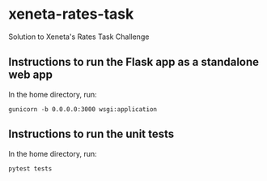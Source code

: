 # xeneta-rates-task
Solution to Xeneta's Rates Task Challenge

## Instructions to run the Flask app as a standalone web app
In the home directory, run:

```gunicorn -b 0.0.0.0:3000 wsgi:application```

## Instructions to run the unit tests

In the home directory, run:

```pytest tests```

